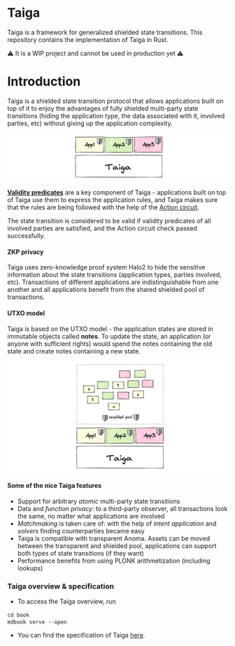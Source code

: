 # Taiga

Taiga is a framework for generalized shielded state transitions. 
This repository contains the implementation of Taiga in Rust.

⚠️ It is a WIP project and cannot be used in production yet ⚠️

# Introduction

Taiga is a shielded state transition protocol that allows applications 
built on top of it to enjoy the advantages of fully shielded multi-party 
state transitions 
(hiding the application type, the data associated with it, involved 
parties, etc) without giving up the application complexity.

![img.png](./book/src/images/intro_taiga_app.png)

[**Validity predicates**](./book/src/validity-predicates.md) are a key 
component of 
Taiga - applications built on top of Taiga use them to express the 
application rules, 
and Taiga makes sure that the rules are being followed with the help of 
the [Action circuit](./book/src/action.md).

The state transition is considered to be valid if validity predicates of 
all involved parties are satisfied, and the Action circuit check passed 
successfully.


#### ZKP privacy

Taiga uses zero-knowledge proof system Halo2 to hide the sensitive 
information about the state transitions (application types, parties 
involved, etc). 
Transactions of different applications are indistinguishable from one 
another and all applications benefit from the shared shielded pool of 
transactions.

#### UTXO model

Taiga is based on the UTXO model - the application states are stored in 
immutable objects called **notes**. 
To update the state, an application (or anyone with sufficient rights) 
would spend the notes containing the old state and create notes containing 
a new state.

![img_1.png](./book/src/images/intro_utxo.png)

#### Some of the nice Taiga features

* Support for arbitrary *atomic* multi-party state transitions
* Data and *function privacy*: to a third-party observer, all transactions 
look the same, no matter what applications are involved
* *Matchmaking* is taken care of: with the help of *intent application* 
and *solvers* finding counterparties became easy
* Taiga is compatible with transparent Anoma. Assets can be moved between 
the transparent and shielded pool, applications can support both types of 
state transitions (if they want)
* Performance benefits from using PLONK arithmetization (including 
lookups)

### Taiga overview & specification

* To access the Taiga overview, run
```
cd book
mdbook serve --open
```

* You can find the specification of Taiga [here](./book/src/spec.md).

